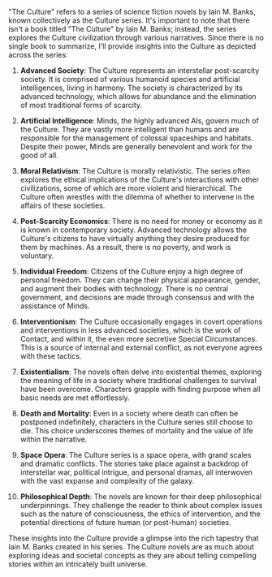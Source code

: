 "The Culture" refers to a series of science fiction novels by Iain M. Banks, known collectively as the Culture series. It's important to note that there isn't a book titled "The Culture" by Iain M. Banks; instead, the series explores the Culture civilization through various narratives. Since there is no single book to summarize, I'll provide insights into the Culture as depicted across the series:

1. **Advanced Society**: The Culture represents an interstellar post-scarcity society. It is comprised of various humanoid species and artificial intelligences, living in harmony. The society is characterized by its advanced technology, which allows for abundance and the elimination of most traditional forms of scarcity.

2. **Artificial Intelligence**: Minds, the highly advanced AIs, govern much of the Culture. They are vastly more intelligent than humans and are responsible for the management of colossal spaceships and habitats. Despite their power, Minds are generally benevolent and work for the good of all.

3. **Moral Relativism**: The Culture is morally relativistic. The series often explores the ethical implications of the Culture's interactions with other civilizations, some of which are more violent and hierarchical. The Culture often wrestles with the dilemma of whether to intervene in the affairs of these societies.

4. **Post-Scarcity Economics**: There is no need for money or economy as it is known in contemporary society. Advanced technology allows the Culture's citizens to have virtually anything they desire produced for them by machines. As a result, there is no poverty, and work is voluntary.

5. **Individual Freedom**: Citizens of the Culture enjoy a high degree of personal freedom. They can change their physical appearance, gender, and augment their bodies with technology. There is no central government, and decisions are made through consensus and with the assistance of Minds.

6. **Interventionism**: The Culture occasionally engages in covert operations and interventions in less advanced societies, which is the work of Contact, and within it, the even more secretive Special Circumstances. This is a source of internal and external conflict, as not everyone agrees with these tactics.

7. **Existentialism**: The novels often delve into existential themes, exploring the meaning of life in a society where traditional challenges to survival have been overcome. Characters grapple with finding purpose when all basic needs are met effortlessly.

8. **Death and Mortality**: Even in a society where death can often be postponed indefinitely, characters in the Culture series still choose to die. This choice underscores themes of mortality and the value of life within the narrative.

9. **Space Opera**: The Culture series is a space opera, with grand scales and dramatic conflicts. The stories take place against a backdrop of interstellar war, political intrigue, and personal dramas, all interwoven with the vast expanse and complexity of the galaxy.

10. **Philosophical Depth**: The novels are known for their deep philosophical underpinnings. They challenge the reader to think about complex issues such as the nature of consciousness, the ethics of intervention, and the potential directions of future human (or post-human) societies.

These insights into the Culture provide a glimpse into the rich tapestry that Iain M. Banks created in his series. The Culture novels are as much about exploring ideas and societal concepts as they are about telling compelling stories within an intricately built universe.